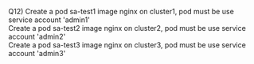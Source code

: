 Q12) Create a pod sa-test1 image nginx on cluster1, pod must be use service account 'admin1' \
     Create a pod sa-test2 image nginx on cluster2, pod must be use service account 'admin2' \
     Create a pod sa-test3 image nginx on cluster3, pod must be use service account 'admin3' 
